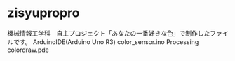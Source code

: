 # zisyupropro

機械情報工学科　自主プロジェクト「あなたの一番好きな色」で制作したファイルです。
ArduinoIDE(Arduino Uno R3) color_sensor.ino
Processing colordraw.pde
